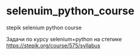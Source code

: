 # selenuim_python_course
stepik selenium python course

Задачи по курсу selenium+python на степике
https://stepik.org/course/575/syllabus